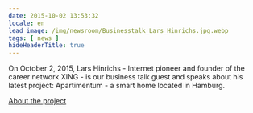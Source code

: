 ```yaml
---
date: 2015-10-02 13:53:32
locale: en
lead_image: /img/newsroom/Businesstalk_Lars_Hinrichs.jpg.webp
tags: [ news ]
hideHeaderTitle: true
---
```



On October 2, 2015, Lars Hinrichs - Internet pioneer and founder of the career network XING - is our business talk guest and speaks about his latest project: Apartimentum - a smart home located in Hamburg.

[About the project](http://www.apartimentum.com/#!home/mainPage)